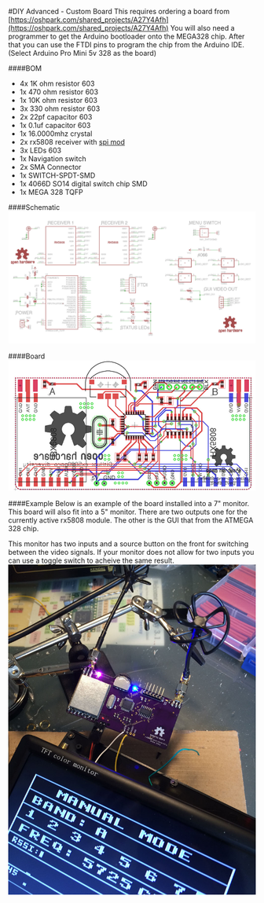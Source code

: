#DIY Advanced - Custom Board
This requires ordering a board from [https://oshpark.com/shared_projects/A27Y4Afh](https://oshpark.com/shared_projects/A27Y4Afh)
You will also need a programmer to get the Arduino bootloader onto the MEGA328 chip. After that you can use the FTDI pins to program the chip from the Arduino IDE. (Select Arduino Pro Mini 5v 328 as the board)

####BOM
- 4x 1K ohm resistor 603
- 1x 470 ohm resistor 603
- 1x 10K ohm resistor 603
- 3x 330 ohm resistor 603
- 2x 22pf capacitor 603
- 1x 0.1uf capacitor 603
- 1x 16.0000mhz crystal
- 2x rx5808 receiver with [spi mod](rx5808-spi-mod.md)
- 3x LEDs 603
- 1x Navigation switch
- 2x SMA Connector
- 1x SWITCH-SPDT-SMD
- 1x 4066D SO14 digital switch chip SMD
- 1x MEGA 328 TQFP

####Schematic
![alt text](img/rx5808-pro-diversity-schematic-eagle.jpg)

####Board
![alt text](img/rx5808-pro-diversity-schematic-board-white.jpg)

####Example
Below is an example of the board installed into a 7" monitor. This board will also fit into a 5" monitor. There are two outputs one for the currently active rx5808 module. The other is the GUI that from the ATMEGA 328 chip.

This monitor has two inputs and a source button on the front for switching between the video signals. If your monitor does not allow for two inputs you can use a toggle switch to acheive the same result.
![alt text](img/rx5808-pro-diversity-schematic-monitor-example.jpg)
